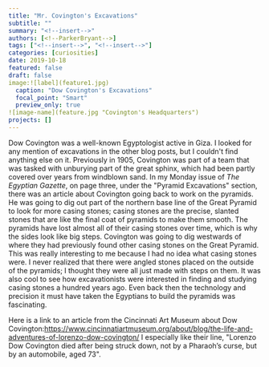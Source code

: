 ```yaml
---
title: "Mr. Covington's Excavations"
subtitle: ""
summary: "<!--insert-->"
authors: [<!--ParkerBryant-->]
tags: ["<!--insert-->", "<!--insert-->"]
categories: [curiosities]
date: 2019-10-18
featured: false
draft: false
image:![label](feature1.jpg)
  caption: "Dow Covington's Excavations"
  focal_point: "Smart"
  preview_only: true
![image-name](feature.jpg "Covington's Headquarters")
projects: []
---
```

Dow Covington was a well-known Egyptologist active in Giza. I looked for any mention of excavations in the other blog posts, but I couldn't find anything else on it.
Previously in 1905, Covington was part of a team that was tasked with unburying part of the great sphinx, which had been partly covered over years from windblown sand.
In my Monday issue of _The Egyptian Gazette_, on page three, under the "Pyramid Excavations" section, there was an article about Covington going back to work
on the pyramids. He was going to dig out part of the northern base line of the Great Pyramid to look for more casing stones; casing stones are the precise, slanted stones that are like the final coat of pyramids to make them smooth. The pyramids have lost almost all of their casing stones over time, which is why
the sides look like big steps. Covington was going to dig westwards of where they had previously found other casing stones on the Great Pyramid. This was
really interesting to me because I had no idea what casing stones were. I never realized that there were angled stones placed on the outside of the pyramids;
I thought they were all just made with steps on them. It was also cool to see how excavationists were interested in finding and studying casing stones a hundred years ago. Even back then the technology and precision it must have taken the Egyptians to build the pyramids was fascinating.

Here is a link to an article from the Cincinnati Art Museum about Dow Covington:https://www.cincinnatiartmuseum.org/about/blog/the-life-and-adventures-of-lorenzo-dow-covington/
I especially like their line, "Lorenzo Dow Covington died after being struck down, not by a Pharaoh’s curse, but by an automobile, aged 73".
